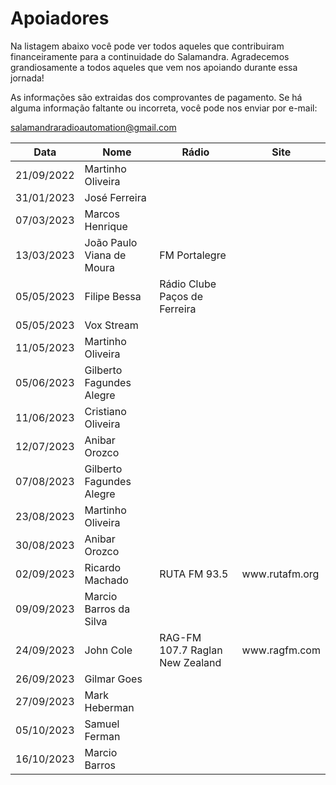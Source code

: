 # Apoiadores

Na listagem abaixo você pode ver todos aqueles que contribuiram financeiramente para a continuidade do Salamandra. Agradecemos grandiosamente a todos aqueles que vem nos apoiando durante essa jornada!

As informações são extraidas dos comprovantes de pagamento. Se há alguma informação faltante ou incorreta, você pode nos enviar por e-mail:

<a href="mailto:salamandraradioautomation@gmail.com">salamandraradioautomation@gmail.com</a>

<table>
  <thead>
    <tr>
      <th>Data</th>
      <th>Nome</th>
      <th>Rádio</th>
      <th>Site</th>
    </tr>
  </thead>
  <tbody>
    <tr>
      <td>21/09/2022</td>
      <td>Martinho Oliveira</td>
      <td></td>
      <td></td>
    </tr>
    <tr>
      <td>31/01/2023</td>
      <td>José Ferreira</td>
      <td></td>
      <td></td>
    </tr>
    <tr>
      <td>07/03/2023</td>
      <td>Marcos Henrique</td>
      <td></td>
      <td></td>
    </tr>
    <tr>
      <td>13/03/2023</td>
      <td>João Paulo Viana de Moura</td>
      <td>FM Portalegre</td>
      <td></td>
    </tr>
    <tr>
      <td>05/05/2023</td>
      <td>Filipe Bessa</td>
      <td>Rádio Clube Paços de Ferreira</td>
      <td></td>
    </tr>
    <tr>
      <td>05/05/2023</td>
      <td>Vox Stream</td>
      <td></td>
      <td></td>
    </tr>
    <tr>
      <td>11/05/2023</td>
      <td>Martinho Oliveira</td>
      <td></td>
      <td></td>
    </tr>
    <tr>
      <td>05/06/2023</td>
      <td>Gilberto Fagundes Alegre</td>
      <td></td>
      <td></td>
    </tr>
    <tr>
      <td>11/06/2023</td>
      <td>Cristiano Oliveira</td>
      <td></td>
      <td></td>
    </tr>
    <tr>
      <td>12/07/2023</td>
      <td>Anibar Orozco</td>
      <td></td>
      <td></td>
    </tr>
    <tr>
      <td>07/08/2023</td>
      <td>Gilberto Fagundes Alegre</td>
      <td></td>
      <td></td>
    </tr>
    <tr>
      <td>23/08/2023</td>
      <td>Martinho Oliveira</td>
      <td></td>
      <td></td>
    </tr>
    <tr>
      <td>30/08/2023</td>
      <td>Anibar Orozco</td>
      <td></td>
      <td></td>
    </tr>
    <tr>
      <td>02/09/2023</td>
      <td>Ricardo Machado</td>
      <td>RUTA FM 93.5</td>
      <td>www.rutafm.org</td>
    </tr>
    <tr>
      <td>09/09/2023</td>
      <td>Marcio Barros da Silva</td>
      <td></td>
      <td></td>
    </tr>
    <tr>
      <td>24/09/2023</td>
      <td>John Cole</td>
      <td>RAG-FM 107.7 Raglan New Zealand</td>
      <td>www.ragfm.com</td>
    </tr>
    <tr>
      <td>26/09/2023</td>
      <td>Gilmar Goes</td>
      <td></td>
      <td></td>
    </tr>
    <tr>
      <td>27/09/2023</td>
      <td>Mark Heberman</td>
      <td></td>
      <td></td>
    </tr>
    <tr>
      <td>05/10/2023</td>
      <td>Samuel Ferman</td>
      <td></td>
      <td></td>
    </tr>
    <tr>
      <td>16/10/2023</td>
      <td>Marcio Barros</td>
      <td></td>
      <td></td>
    </tr>
  </tbody>
</table>